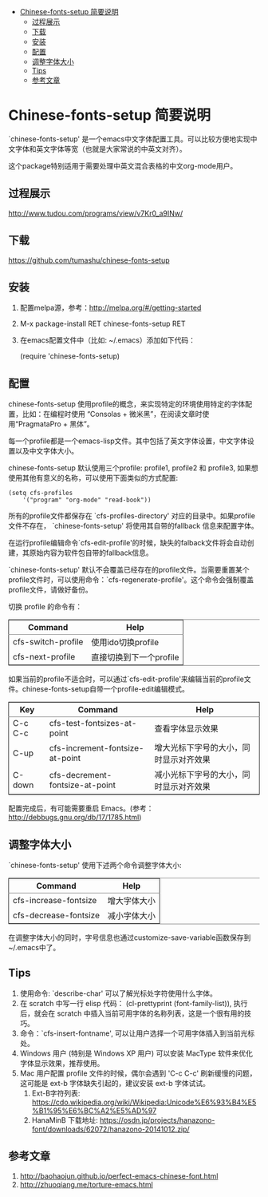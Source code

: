 - [Chinese-fonts-setup 简要说明](#chinese-fonts-setup-简要说明)
  - [过程展示](#过程展示)
  - [下载](#下载)
  - [安装](#安装)
  - [配置](#配置)
  - [调整字体大小](#调整字体大小)
  - [Tips](#tips)
  - [参考文章](#参考文章)

# Chinese-fonts-setup 简要说明<a id="orgheadline8"></a>

\`chinese-fonts-setup' 是一个emacs中文字体配置工具。可以比较方便地实现中文字体和英文字体等宽（也就是大家常说的中英文对齐）。

这个package特别适用于需要处理中英文混合表格的中文org-mode用户。

## 过程展示<a id="orgheadline1"></a>

<http://www.tudou.com/programs/view/v7Kr0_a9INw/>

## 下载<a id="orgheadline2"></a>

<https://github.com/tumashu/chinese-fonts-setup>

## 安装<a id="orgheadline3"></a>

1.  配置melpa源，参考：<http://melpa.org/#/getting-started>
2.  M-x package-install RET chinese-fonts-setup RET
3.  在emacs配置文件中（比如: ~/.emacs）添加如下代码：

    (require 'chinese-fonts-setup)

## 配置<a id="orgheadline4"></a>

chinese-fonts-setup 使用profile的概念，来实现特定的环境使用特定的字体配置，比如：在编程时使用 “Consolas + 微米黑”，在阅读文章时使用“PragmataPro + 黑体”。

每一个profile都是一个emacs-lisp文件。其中包括了英文字体设置，中文字体设置以及中文字体大小。

chinese-fonts-setup 默认使用三个profile: profile1, profile2 和 profile3,
如果想使用其他有意义的名称，可以使用下面类似的方式配置:

    (setq cfs-profiles
        '("program" "org-mode" "read-book"))

所有的profile文件都保存在 \`cfs-profiles-directory' 对应的目录中。如果profile文件不存在， \`chinese-fonts-setup' 将使用其自带的fallback
信息来配置字体。

在运行profile编辑命令\`cfs-edit-profile'的时候，缺失的falback文件将会自动创建，其原始内容为软件包自带的fallback信息。

\`chinese-fonts-setup' 默认不会覆盖已经存在的profile文件。当需要重置某个profile文件时，可以使用命令：\`cfs-regenerate-profile'。这个命令会强制覆盖profile文件，请做好备份。

切换 profile 的命令有：

<table border="2" cellspacing="0" cellpadding="6" rules="groups" frame="hsides">


<colgroup>
<col  class="org-left" />

<col  class="org-left" />
</colgroup>
<thead>
<tr>
<th scope="col" class="org-left">Command</th>
<th scope="col" class="org-left">Help</th>
</tr>
</thead>

<tbody>
<tr>
<td class="org-left">cfs-switch-profile</td>
<td class="org-left">使用ido切换profile</td>
</tr>


<tr>
<td class="org-left">cfs-next-profile</td>
<td class="org-left">直接切换到下一个profile</td>
</tr>
</tbody>
</table>

如果当前的profile不适合时，可以通过\`cfs-edit-profile'来编辑当前的profile文件。chinese-fonts-setup自带一个profile-edit编辑模式。

<table border="2" cellspacing="0" cellpadding="6" rules="groups" frame="hsides">


<colgroup>
<col  class="org-left" />

<col  class="org-left" />

<col  class="org-left" />
</colgroup>
<thead>
<tr>
<th scope="col" class="org-left">Key</th>
<th scope="col" class="org-left">Command</th>
<th scope="col" class="org-left">Help</th>
</tr>
</thead>

<tbody>
<tr>
<td class="org-left">C-c C-c</td>
<td class="org-left">cfs-test-fontsizes-at-point</td>
<td class="org-left">查看字体显示效果</td>
</tr>


<tr>
<td class="org-left">C-up</td>
<td class="org-left">cfs-increment-fontsize-at-point</td>
<td class="org-left">增大光标下字号的大小，同时显示对齐效果</td>
</tr>


<tr>
<td class="org-left">C-down</td>
<td class="org-left">cfs-decrement-fontsize-at-point</td>
<td class="org-left">减小光标下字号的大小，同时显示对齐效果</td>
</tr>
</tbody>
</table>

配置完成后，有可能需要重启 Emacs。(参考：<http://debbugs.gnu.org/db/17/1785.html>)

## 调整字体大小<a id="orgheadline5"></a>

\`chinese-fonts-setup' 使用下述两个命令调整字体大小:

<table border="2" cellspacing="0" cellpadding="6" rules="groups" frame="hsides">


<colgroup>
<col  class="org-left" />

<col  class="org-left" />
</colgroup>
<thead>
<tr>
<th scope="col" class="org-left">Command</th>
<th scope="col" class="org-left">Help</th>
</tr>
</thead>

<tbody>
<tr>
<td class="org-left">cfs-increase-fontsize</td>
<td class="org-left">增大字体大小</td>
</tr>


<tr>
<td class="org-left">cfs-decrease-fontsize</td>
<td class="org-left">减小字体大小</td>
</tr>
</tbody>
</table>

在调整字体大小的同时，字号信息也通过customize-save-variable函数保存到~/.emacs中了。

## Tips<a id="orgheadline6"></a>

1.  使用命令: \`describe-char' 可以了解光标处字符使用什么字体。
2.  在 scratch 中写一行 elisp 代码： (cl-prettyprint (font-family-list)),
    执行后，就会在 scratch 中插入当前可用字体的名称列表，这是一个很有用的技巧。
3.  命令：\`cfs-insert-fontname', 可以让用户选择一个可用字体插入到当前光标处。
4.  Windows 用户 (特别是 Windows XP 用户) 可以安装 MacType 软件来优化字体显示效果，推荐使用。
5.  Mac 用户配置 profile 文件的时候，偶尔会遇到 'C-c C-c' 刷新缓慢的问题，这可能是 ext-b 字体缺失引起的，建议安装 ext-b 字体试试。
    1.  Ext-B字符列表: <https://cdo.wikipedia.org/wiki/Wikipedia:Unicode%E6%93%B4%E5%B1%95%E6%BC%A2%E5%AD%97>
    2.  HanaMinB 下载地址: <https://osdn.jp/projects/hanazono-font/downloads/62072/hanazono-20141012.zip/>

## 参考文章<a id="orgheadline7"></a>

1.  <http://baohaojun.github.io/perfect-emacs-chinese-font.html>
2.  <http://zhuoqiang.me/torture-emacs.html>

